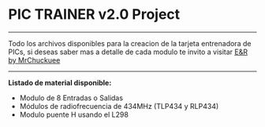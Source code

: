 # PIC TRAINER v2.0 Project
***
Todo los archivos disponibles para la creacion de la tarjeta entrenadora de PICs, si deseas saber mas a detalle de cada modulo te invito a visitar [E&R by MrChuckuee](http://mrchunckuee.blogspot.mx/p/pic-trainer-v20.html)
***
**Listado de material disponible:**
- Modulo de 8 Entradas o Salidas  
- Módulos de radiofrecuencia de 434MHz (TLP434 y RLP434) 
- Modulo puente H usando el L298
